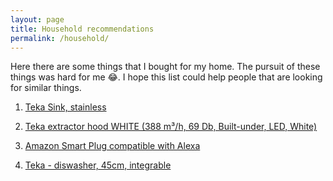```yaml
---
layout: page
title: Household recommendations
permalink: /household/
---
```

Here there are some things that I bought for my home. The pursuit of these things was hard for me 😂. I hope this list could help people that are looking for similar things.

1. <a target="_blank" href="https://www.amazon.es/gp/product/B00564OTQG/ref=as_li_tl?ie=UTF8&camp=3638&creative=24630&creativeASIN=B00564OTQG&linkCode=as2&tag=whattoreadbot-21&linkId=51e14820482a2e15a70c4b3a842493f0">Teka Sink, stainless</a><img src="//ir-es.amazon-adsystem.com/e/ir?t=whattoreadbot-21&l=am2&o=30&a=B00564OTQG" width="1" height="1" border="0" alt="" style="border:none !important; margin:0px !important;" />

2. <a target="_blank" href="https://www.amazon.es/gp/product/B00M4WHM1C/ref=as_li_tl?ie=UTF8&camp=3638&creative=24630&creativeASIN=B00M4WHM1C&linkCode=as2&tag=whattoreadbot-21&linkId=c8d71e26d58e54a8b47294d902452119">Teka extractor hood WHITE (388 m³/h, 69 Db, Built-under, LED, White)</a><img src="//ir-es.amazon-adsystem.com/e/ir?t=whattoreadbot-21&l=am2&o=30&a=B00M4WHM1C" width="1" height="1" border="0" alt="" style="border:none !important; margin:0px !important;" />

3. <a target="_blank" href="https://www.amazon.es/gp/product/B01MZEEFBA/ref=as_li_tl?ie=UTF8&camp=3638&creative=24630&creativeASIN=B01MZEEFBA&linkCode=as2&tag=whattoreadbot-21&linkId=3e46be547bd39b2ef11d81214d85495b">Amazon Smart Plug compatible with Alexa</a><img src="//ir-es.amazon-adsystem.com/e/ir?t=whattoreadbot-21&l=am2&o=30&a=B01MZEEFBA" width="1" height="1" border="0" alt="" style="border:none !important; margin:0px !important;" /> 

4. <a target="_blank" href="https://www.amazon.es/gp/product/B01KNOEODQ/ref=as_li_tl?ie=UTF8&camp=3638&creative=24630&creativeASIN=B01KNOEODQ&linkCode=as2&tag=whattoreadbot-21&linkId=2a10c543ff9b9521760bd6071a1cc8b9">Teka - diswasher, 45cm, integrable</a><img src="//ir-es.amazon-adsystem.com/e/ir?t=whattoreadbot-21&l=am2&o=30&a=B01KNOEODQ" width="1" height="1" border="0" alt="" style="border:none !important; margin:0px !important;" />